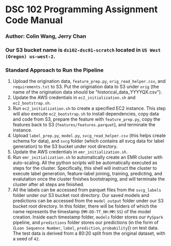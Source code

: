 # DSC 102 Programming Assignment Code Manual
### Author: Colin Wang, Jerry Chan
### Our S3 bucket name is `ds102-dsc01-scratch` located in `US West (Oregon) us-west-2`.
### Standard Approach to Run the Pipeline
1. Upload the origination data, `feature_prep.py`, `orig_read_helper.csv`, and `requirements.txt` to S3. Put the origination data to S3 under `orig` (the name of the origination data should be "historical_data_YYYYQX.csv").
2. Update the AWS credentials in `ec2_initialization.sh` and `ec2_bootstrap.sh`.
3. Run `ec2_initialization.sh` to create a specified EC2 instance. This step will also execute `ec2_bootstrap.sh` to install dependencies, copy data and code from S3, prepare the feature with `feature_prep.py`, copy the features back to S3 (`features/features.parquet`), and terminate the instance.
4. Upload `label_prep.py`, `model.py`, `svcg_read_helper.csv` (this helps create schema for data), and `svcg` folder (which contains all svcg data for label generation) to the S3 bucket under root directory.
5. Update the AWS credentials in `emr_initialization.sh`.
6. Run `emr_initialization.sh` to automatically create an EMR cluster with auto-scaling. All the python scripts will be automatically executed as steps for the cluster. Specifically, this shell will instruct the cluster to execute label generation, feature-label joining, training, predicting, and evalutation once the cluster finishes bootstraping, and will terminate the cluster after all steps are finished.
7. All the labels can be accessed from parquet files from the `svcg_labels` folder under our S3 bucket root directory. Our saved models and predictions can be accessed from the `model_output` folder under our S3 bucket root directory. In this folder, there will be folders of which the name represents the timestamp (`MM-DD-TT_HH:MM:SS`) of the model creation. Inside each timestamp folder, `models` folder stores our `PySpark` pipeline, and `predictions` folder stores our predictions (in the form of {`Loan Sequence Number`, `label`, `prediction`, `probability`}) on test data. The test data is derived from a 80:20 split from the original dataset, with a seed of `42`.